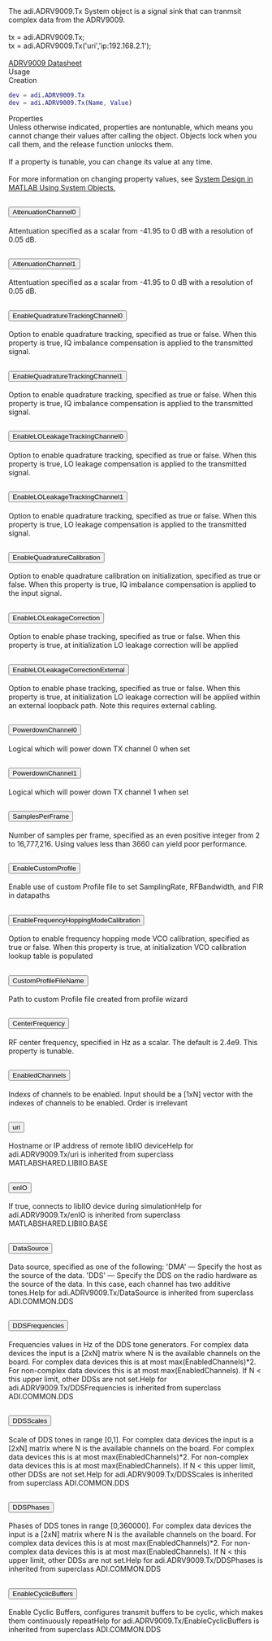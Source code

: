 <header>
<link href="https://cdn.jsdelivr.net/npm/bootstrap@5.1.3/dist/css/bootstrap.min.css" rel="stylesheet" integrity="sha384-1BmE4kWBq78iYhFldvKuhfTAU6auU8tT94WrHftjDbrCEXSU1oBoqyl2QvZ6jIW3" crossorigin="anonymous">
<script src="https://cdn.jsdelivr.net/npm/bootstrap@5.1.3/dist/js/bootstrap.bundle.min.js" integrity="sha384-ka7Sk0Gln4gmtz2MlQnikT1wXgYsOg+OMhuP+IlRH9sENBO0LRn5q+8nbTov4+1p" crossorigin="anonymous"></script>
</header>



<!-- <div class="sysobj_h1">adi.ADRV9009.Tx</div> -->

<!-- <div class="sysobj_top_desc">
Receive data from Analog Devices AD9361 transceiver
</div> -->

<!-- <div class="sysobj_desc_title">Description</div> -->

<div class="sysobj_desc_txt">
<span>
    The adi.ADRV9009.Tx System object is a signal sink that can tranmsit<br>    complex data from the ADRV9009.<br> <br>    tx = adi.ADRV9009.Tx;<br>    tx = adi.ADRV9009.Tx('uri','ip:192.168.2.1');<br> <br>    <a href="http://www.analog.com/media/en/technical-documentation/data-sheets/ADRV9009.pdf">ADRV9009 Datasheet</a><br>
</span>

</div>

<div class="sysobj_desc_title">Usage</div>

<div class="sysobj_desc_txt">
Creation
</div>

```matlab
dev = adi.ADRV9009.Tx
dev = adi.ADRV9009.Tx(Name, Value)
```

<div class="sysobj_desc_title">Properties</div>

<div class="sysobj_desc_txt">
<span>
Unless otherwise indicated, properties are nontunable, which means you cannot change their values after calling the object. Objects lock when you call them, and the release function unlocks them.
<br><br>
If a property is tunable, you can change its value at any time.
<br><br>
For more information on changing property values, see <a href="https://www.mathworks.com/help/matlab/matlab_prog/system-design-in-matlab-using-system-objects.html">System Design in MATLAB Using System Objects.</a>
</span>
</div>
<div class="accordion">
  <div class="accordion-item">
    <h2 class="accordion-header" id="headingTwo">
      <button class="sysobj_prop accordion-button collapsed" type="button" data-bs-toggle="collapse" data-bs-target="#AttenuationChannel0" aria-expanded="false" aria-controls="AttenuationChannel0">
      <span>AttenuationChannel0</span>
      </button>
    </h2>
    <div id="AttenuationChannel0" class="accordion-collapse collapse" aria-labelledby="headingTwo" data-bs-parent="#accordionExample">
      <div class="accordion-body">
        Attentuation specified as a scalar from -41.95 to 0 dB with a resolution of 0.05 dB.
      </div>
    </div>
  </div>
  </div>
  <div class='gap'></div>
<div class="accordion">
  <div class="accordion-item">
    <h2 class="accordion-header" id="headingTwo">
      <button class="sysobj_prop accordion-button collapsed" type="button" data-bs-toggle="collapse" data-bs-target="#AttenuationChannel1" aria-expanded="false" aria-controls="AttenuationChannel1">
      <span>AttenuationChannel1</span>
      </button>
    </h2>
    <div id="AttenuationChannel1" class="accordion-collapse collapse" aria-labelledby="headingTwo" data-bs-parent="#accordionExample">
      <div class="accordion-body">
        Attentuation specified as a scalar from -41.95 to 0 dB with a resolution of 0.05 dB.
      </div>
    </div>
  </div>
  </div>
  <div class='gap'></div>
<div class="accordion">
  <div class="accordion-item">
    <h2 class="accordion-header" id="headingTwo">
      <button class="sysobj_prop accordion-button collapsed" type="button" data-bs-toggle="collapse" data-bs-target="#EnableQuadratureTrackingChannel0" aria-expanded="false" aria-controls="EnableQuadratureTrackingChannel0">
      <span>EnableQuadratureTrackingChannel0</span>
      </button>
    </h2>
    <div id="EnableQuadratureTrackingChannel0" class="accordion-collapse collapse" aria-labelledby="headingTwo" data-bs-parent="#accordionExample">
      <div class="accordion-body">
        Option to enable quadrature tracking, specified as true or false. When this property is true, IQ imbalance compensation is applied to the transmitted signal.
      </div>
    </div>
  </div>
  </div>
  <div class='gap'></div>
<div class="accordion">
  <div class="accordion-item">
    <h2 class="accordion-header" id="headingTwo">
      <button class="sysobj_prop accordion-button collapsed" type="button" data-bs-toggle="collapse" data-bs-target="#EnableQuadratureTrackingChannel1" aria-expanded="false" aria-controls="EnableQuadratureTrackingChannel1">
      <span>EnableQuadratureTrackingChannel1</span>
      </button>
    </h2>
    <div id="EnableQuadratureTrackingChannel1" class="accordion-collapse collapse" aria-labelledby="headingTwo" data-bs-parent="#accordionExample">
      <div class="accordion-body">
        Option to enable quadrature tracking, specified as true or false. When this property is true, IQ imbalance compensation is applied to the transmitted signal.
      </div>
    </div>
  </div>
  </div>
  <div class='gap'></div>
<div class="accordion">
  <div class="accordion-item">
    <h2 class="accordion-header" id="headingTwo">
      <button class="sysobj_prop accordion-button collapsed" type="button" data-bs-toggle="collapse" data-bs-target="#EnableLOLeakageTrackingChannel0" aria-expanded="false" aria-controls="EnableLOLeakageTrackingChannel0">
      <span>EnableLOLeakageTrackingChannel0</span>
      </button>
    </h2>
    <div id="EnableLOLeakageTrackingChannel0" class="accordion-collapse collapse" aria-labelledby="headingTwo" data-bs-parent="#accordionExample">
      <div class="accordion-body">
        Option to enable quadrature tracking, specified as true or false. When this property is true, LO leakage compensation is applied to the transmitted signal.
      </div>
    </div>
  </div>
  </div>
  <div class='gap'></div>
<div class="accordion">
  <div class="accordion-item">
    <h2 class="accordion-header" id="headingTwo">
      <button class="sysobj_prop accordion-button collapsed" type="button" data-bs-toggle="collapse" data-bs-target="#EnableLOLeakageTrackingChannel1" aria-expanded="false" aria-controls="EnableLOLeakageTrackingChannel1">
      <span>EnableLOLeakageTrackingChannel1</span>
      </button>
    </h2>
    <div id="EnableLOLeakageTrackingChannel1" class="accordion-collapse collapse" aria-labelledby="headingTwo" data-bs-parent="#accordionExample">
      <div class="accordion-body">
        Option to enable quadrature tracking, specified as true or false. When this property is true, LO leakage compensation is applied to the transmitted signal.
      </div>
    </div>
  </div>
  </div>
  <div class='gap'></div>
<div class="accordion">
  <div class="accordion-item">
    <h2 class="accordion-header" id="headingTwo">
      <button class="sysobj_prop accordion-button collapsed" type="button" data-bs-toggle="collapse" data-bs-target="#EnableQuadratureCalibration" aria-expanded="false" aria-controls="EnableQuadratureCalibration">
      <span>EnableQuadratureCalibration</span>
      </button>
    </h2>
    <div id="EnableQuadratureCalibration" class="accordion-collapse collapse" aria-labelledby="headingTwo" data-bs-parent="#accordionExample">
      <div class="accordion-body">
        Option to enable quadrature calibration on initialization, specified as true or false. When this property is true, IQ imbalance compensation is applied to the input signal.
      </div>
    </div>
  </div>
  </div>
  <div class='gap'></div>
<div class="accordion">
  <div class="accordion-item">
    <h2 class="accordion-header" id="headingTwo">
      <button class="sysobj_prop accordion-button collapsed" type="button" data-bs-toggle="collapse" data-bs-target="#EnableLOLeakageCorrection" aria-expanded="false" aria-controls="EnableLOLeakageCorrection">
      <span>EnableLOLeakageCorrection</span>
      </button>
    </h2>
    <div id="EnableLOLeakageCorrection" class="accordion-collapse collapse" aria-labelledby="headingTwo" data-bs-parent="#accordionExample">
      <div class="accordion-body">
        Option to enable phase tracking, specified as true or false. When this property is true, at initialization LO leakage correction will be applied
      </div>
    </div>
  </div>
  </div>
  <div class='gap'></div>
<div class="accordion">
  <div class="accordion-item">
    <h2 class="accordion-header" id="headingTwo">
      <button class="sysobj_prop accordion-button collapsed" type="button" data-bs-toggle="collapse" data-bs-target="#EnableLOLeakageCorrectionExternal" aria-expanded="false" aria-controls="EnableLOLeakageCorrectionExternal">
      <span>EnableLOLeakageCorrectionExternal</span>
      </button>
    </h2>
    <div id="EnableLOLeakageCorrectionExternal" class="accordion-collapse collapse" aria-labelledby="headingTwo" data-bs-parent="#accordionExample">
      <div class="accordion-body">
        Option to enable phase tracking, specified as true or false. When this property is true, at initialization LO leakage correction will be applied within an external loopback path. Note this requires external cabling.
      </div>
    </div>
  </div>
  </div>
  <div class='gap'></div>
<div class="accordion">
  <div class="accordion-item">
    <h2 class="accordion-header" id="headingTwo">
      <button class="sysobj_prop accordion-button collapsed" type="button" data-bs-toggle="collapse" data-bs-target="#PowerdownChannel0" aria-expanded="false" aria-controls="PowerdownChannel0">
      <span>PowerdownChannel0</span>
      </button>
    </h2>
    <div id="PowerdownChannel0" class="accordion-collapse collapse" aria-labelledby="headingTwo" data-bs-parent="#accordionExample">
      <div class="accordion-body">
        Logical which will power down TX channel 0 when set
      </div>
    </div>
  </div>
  </div>
  <div class='gap'></div>
<div class="accordion">
  <div class="accordion-item">
    <h2 class="accordion-header" id="headingTwo">
      <button class="sysobj_prop accordion-button collapsed" type="button" data-bs-toggle="collapse" data-bs-target="#PowerdownChannel1" aria-expanded="false" aria-controls="PowerdownChannel1">
      <span>PowerdownChannel1</span>
      </button>
    </h2>
    <div id="PowerdownChannel1" class="accordion-collapse collapse" aria-labelledby="headingTwo" data-bs-parent="#accordionExample">
      <div class="accordion-body">
        Logical which will power down TX channel 1 when set
      </div>
    </div>
  </div>
  </div>
  <div class='gap'></div>
<div class="accordion">
  <div class="accordion-item">
    <h2 class="accordion-header" id="headingTwo">
      <button class="sysobj_prop accordion-button collapsed" type="button" data-bs-toggle="collapse" data-bs-target="#SamplesPerFrame" aria-expanded="false" aria-controls="SamplesPerFrame">
      <span>SamplesPerFrame</span>
      </button>
    </h2>
    <div id="SamplesPerFrame" class="accordion-collapse collapse" aria-labelledby="headingTwo" data-bs-parent="#accordionExample">
      <div class="accordion-body">
        Number of samples per frame, specified as an even positive integer from 2 to 16,777,216. Using values less than 3660 can yield poor performance.
      </div>
    </div>
  </div>
  </div>
  <div class='gap'></div>
<div class="accordion">
  <div class="accordion-item">
    <h2 class="accordion-header" id="headingTwo">
      <button class="sysobj_prop accordion-button collapsed" type="button" data-bs-toggle="collapse" data-bs-target="#EnableCustomProfile" aria-expanded="false" aria-controls="EnableCustomProfile">
      <span>EnableCustomProfile</span>
      </button>
    </h2>
    <div id="EnableCustomProfile" class="accordion-collapse collapse" aria-labelledby="headingTwo" data-bs-parent="#accordionExample">
      <div class="accordion-body">
        Enable use of custom Profile file to set SamplingRate, RFBandwidth, and FIR in datapaths
      </div>
    </div>
  </div>
  </div>
  <div class='gap'></div>
<div class="accordion">
  <div class="accordion-item">
    <h2 class="accordion-header" id="headingTwo">
      <button class="sysobj_prop accordion-button collapsed" type="button" data-bs-toggle="collapse" data-bs-target="#EnableFrequencyHoppingModeCalibration" aria-expanded="false" aria-controls="EnableFrequencyHoppingModeCalibration">
      <span>EnableFrequencyHoppingModeCalibration</span>
      </button>
    </h2>
    <div id="EnableFrequencyHoppingModeCalibration" class="accordion-collapse collapse" aria-labelledby="headingTwo" data-bs-parent="#accordionExample">
      <div class="accordion-body">
        Option to enable frequency hopping mode VCO calibration, specified as true or false. When this property is true, at initialization VCO calibration lookup table is populated
      </div>
    </div>
  </div>
  </div>
  <div class='gap'></div>
<div class="accordion">
  <div class="accordion-item">
    <h2 class="accordion-header" id="headingTwo">
      <button class="sysobj_prop accordion-button collapsed" type="button" data-bs-toggle="collapse" data-bs-target="#CustomProfileFileName" aria-expanded="false" aria-controls="CustomProfileFileName">
      <span>CustomProfileFileName</span>
      </button>
    </h2>
    <div id="CustomProfileFileName" class="accordion-collapse collapse" aria-labelledby="headingTwo" data-bs-parent="#accordionExample">
      <div class="accordion-body">
        Path to custom Profile file created from profile wizard
      </div>
    </div>
  </div>
  </div>
  <div class='gap'></div>
<div class="accordion">
  <div class="accordion-item">
    <h2 class="accordion-header" id="headingTwo">
      <button class="sysobj_prop accordion-button collapsed" type="button" data-bs-toggle="collapse" data-bs-target="#CenterFrequency" aria-expanded="false" aria-controls="CenterFrequency">
      <span>CenterFrequency</span>
      </button>
    </h2>
    <div id="CenterFrequency" class="accordion-collapse collapse" aria-labelledby="headingTwo" data-bs-parent="#accordionExample">
      <div class="accordion-body">
        RF center frequency, specified in Hz as a scalar. The default is 2.4e9. This property is tunable.
      </div>
    </div>
  </div>
  </div>
  <div class='gap'></div>
<div class="accordion">
  <div class="accordion-item">
    <h2 class="accordion-header" id="headingTwo">
      <button class="sysobj_prop accordion-button collapsed" type="button" data-bs-toggle="collapse" data-bs-target="#EnabledChannels" aria-expanded="false" aria-controls="EnabledChannels">
      <span>EnabledChannels</span>
      </button>
    </h2>
    <div id="EnabledChannels" class="accordion-collapse collapse" aria-labelledby="headingTwo" data-bs-parent="#accordionExample">
      <div class="accordion-body">
        Indexs of channels to be enabled. Input should be a [1xN] vector with the indexes of channels to be enabled. Order is irrelevant
      </div>
    </div>
  </div>
  </div>
  <div class='gap'></div>
<div class="accordion">
  <div class="accordion-item">
    <h2 class="accordion-header" id="headingTwo">
      <button class="sysobj_prop accordion-button collapsed" type="button" data-bs-toggle="collapse" data-bs-target="#uri" aria-expanded="false" aria-controls="uri">
      <span>uri</span>
      </button>
    </h2>
    <div id="uri" class="accordion-collapse collapse" aria-labelledby="headingTwo" data-bs-parent="#accordionExample">
      <div class="accordion-body">
        Hostname or IP address of remote libIIO deviceHelp for adi.ADRV9009.Tx/uri is inherited from superclass MATLABSHARED.LIBIIO.BASE
      </div>
    </div>
  </div>
  </div>
  <div class='gap'></div>
<div class="accordion">
  <div class="accordion-item">
    <h2 class="accordion-header" id="headingTwo">
      <button class="sysobj_prop accordion-button collapsed" type="button" data-bs-toggle="collapse" data-bs-target="#enIO" aria-expanded="false" aria-controls="enIO">
      <span>enIO</span>
      </button>
    </h2>
    <div id="enIO" class="accordion-collapse collapse" aria-labelledby="headingTwo" data-bs-parent="#accordionExample">
      <div class="accordion-body">
        If true, connects to libIIO device during simulationHelp for adi.ADRV9009.Tx/enIO is inherited from superclass MATLABSHARED.LIBIIO.BASE
      </div>
    </div>
  </div>
  </div>
  <div class='gap'></div>
<div class="accordion">
  <div class="accordion-item">
    <h2 class="accordion-header" id="headingTwo">
      <button class="sysobj_prop accordion-button collapsed" type="button" data-bs-toggle="collapse" data-bs-target="#DataSource" aria-expanded="false" aria-controls="DataSource">
      <span>DataSource</span>
      </button>
    </h2>
    <div id="DataSource" class="accordion-collapse collapse" aria-labelledby="headingTwo" data-bs-parent="#accordionExample">
      <div class="accordion-body">
        Data source, specified as one of the following: 'DMA' — Specify the host as the source of the data. 'DDS' — Specify the DDS on the radio hardware as the source of the data. In this case, each channel has two additive tones.Help for adi.ADRV9009.Tx/DataSource is inherited from superclass ADI.COMMON.DDS
      </div>
    </div>
  </div>
  </div>
  <div class='gap'></div>
<div class="accordion">
  <div class="accordion-item">
    <h2 class="accordion-header" id="headingTwo">
      <button class="sysobj_prop accordion-button collapsed" type="button" data-bs-toggle="collapse" data-bs-target="#DDSFrequencies" aria-expanded="false" aria-controls="DDSFrequencies">
      <span>DDSFrequencies</span>
      </button>
    </h2>
    <div id="DDSFrequencies" class="accordion-collapse collapse" aria-labelledby="headingTwo" data-bs-parent="#accordionExample">
      <div class="accordion-body">
        Frequencies values in Hz of the DDS tone generators. For complex data devices the input is a [2xN] matrix where N is the available channels on the board. For complex data devices this is at most max(EnabledChannels)*2. For non-complex data devices this is at most max(EnabledChannels). If N < this upper limit, other DDSs are not set.Help for adi.ADRV9009.Tx/DDSFrequencies is inherited from superclass ADI.COMMON.DDS
      </div>
    </div>
  </div>
  </div>
  <div class='gap'></div>
<div class="accordion">
  <div class="accordion-item">
    <h2 class="accordion-header" id="headingTwo">
      <button class="sysobj_prop accordion-button collapsed" type="button" data-bs-toggle="collapse" data-bs-target="#DDSScales" aria-expanded="false" aria-controls="DDSScales">
      <span>DDSScales</span>
      </button>
    </h2>
    <div id="DDSScales" class="accordion-collapse collapse" aria-labelledby="headingTwo" data-bs-parent="#accordionExample">
      <div class="accordion-body">
        Scale of DDS tones in range [0,1]. For complex data devices the input is a [2xN] matrix where N is the available channels on the board. For complex data devices this is at most max(EnabledChannels)*2. For non-complex data devices this is at most max(EnabledChannels). If N < this upper limit, other DDSs are not set.Help for adi.ADRV9009.Tx/DDSScales is inherited from superclass ADI.COMMON.DDS
      </div>
    </div>
  </div>
  </div>
  <div class='gap'></div>
<div class="accordion">
  <div class="accordion-item">
    <h2 class="accordion-header" id="headingTwo">
      <button class="sysobj_prop accordion-button collapsed" type="button" data-bs-toggle="collapse" data-bs-target="#DDSPhases" aria-expanded="false" aria-controls="DDSPhases">
      <span>DDSPhases</span>
      </button>
    </h2>
    <div id="DDSPhases" class="accordion-collapse collapse" aria-labelledby="headingTwo" data-bs-parent="#accordionExample">
      <div class="accordion-body">
        Phases of DDS tones in range [0,360000]. For complex data devices the input is a [2xN] matrix where N is the available channels on the board. For complex data devices this is at most max(EnabledChannels)*2. For non-complex data devices this is at most max(EnabledChannels). If N < this upper limit, other DDSs are not set.Help for adi.ADRV9009.Tx/DDSPhases is inherited from superclass ADI.COMMON.DDS
      </div>
    </div>
  </div>
  </div>
  <div class='gap'></div>
<div class="accordion">
  <div class="accordion-item">
    <h2 class="accordion-header" id="headingTwo">
      <button class="sysobj_prop accordion-button collapsed" type="button" data-bs-toggle="collapse" data-bs-target="#EnableCyclicBuffers" aria-expanded="false" aria-controls="EnableCyclicBuffers">
      <span>EnableCyclicBuffers</span>
      </button>
    </h2>
    <div id="EnableCyclicBuffers" class="accordion-collapse collapse" aria-labelledby="headingTwo" data-bs-parent="#accordionExample">
      <div class="accordion-body">
        Enable Cyclic Buffers, configures transmit buffers to be cyclic, which makes them continuously repeatHelp for adi.ADRV9009.Tx/EnableCyclicBuffers is inherited from superclass ADI.COMMON.DDS
      </div>
    </div>
  </div>
  </div>
  <div class='gap'></div>